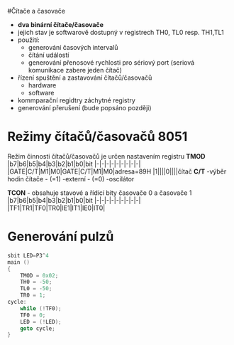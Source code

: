 #Čítače a časovače
- **dva binární čítače/časovače**
- jejich stav je softwarově dostupný v registrech TH0, TL0 resp. TH1,TL1
- použití:
    - generování časových intervalů
    - čítání událostí
    - generování přenosové rychlosti pro sériový port (seriová komunikace zabere jeden čítač)
- řízení spuštění a zastavování čítačů/časovačů
    - hardware
    - software
- kommparační regidtry záchytné registry
- generování přerušení (bude popsáno později)
# Režimy čítačů/časovačů 8051
Režim činnosti čítačů/časovačů je určen nastavením registru **TMOD**
|b7|b6|b5|b4|b3|b2|b1|b0|bit
|-|-|-|-|-|-|-|-|-|
|GATE|C/T|M1|M0|GATE|C/T|M1|M0|adresa=89H
|1||||0||||čítač
**C/T** -výběr hodin čítače 
    - (=1) -externí
    - (=0) -oscilátor

**TCON** - obsahuje stavové a řídící bity časovače 0 a časovače 1
|b7|b6|b5|b4|b3|b2|b1|b0|bit
|-|-|-|-|-|-|-|-|-|
|TF1|TR1|TF0|TR0|IE1|IT1|IE0|IT0|


# Generování pulzů
```c
sbit LED=P3^4
main ()
{
    TMOD = 0x02;
    TH0 = -50;
    TL0 = -50;
    TR0 = 1;
cycle:  
    while (!TF0);
    TF0 = 0;
    LED = (!LED);
    goto cycle;
}
```